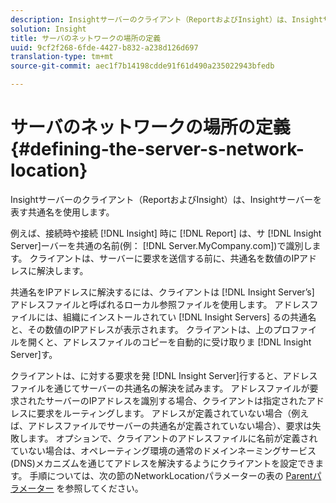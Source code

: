 ```yaml
---
description: Insightサーバーのクライアント（ReportおよびInsight）は、Insightサーバーを表す共通名を使用します。
solution: Insight
title: サーバのネットワークの場所の定義
uuid: 9cf2f268-6fde-4427-b832-a238d126d697
translation-type: tm+mt
source-git-commit: aec1f7b14198cdde91f61d490a235022943bfedb

---
```



# サーバのネットワークの場所の定義{#defining-the-server-s-network-location}

Insightサーバーのクライアント（ReportおよびInsight）は、Insightサーバーを表す共通名を使用します。

例えば、接続時や接続 [!DNL Insight] 時に [!DNL Report] は、サ [!DNL Insight Server]ーバーを共通の名前(例： [!DNL Server.MyCompany.com])で識別します。 クライアントは、サーバーに要求を送信する前に、共通名を数値のIPアドレスに解決します。

共通名をIPアドレスに解決するには、クライアントは [!DNL Insight Server’s] アドレスファイルと呼ばれるローカル参照ファイルを使用します。 アドレスファイルには、組織にインストールされてい [!DNL Insight Servers] るの共通名と、その数値のIPアドレスが表示されます。 クライアントは、上のプロファイルを開くと、アドレスファイルのコピーを自動的に受け取りま [!DNL Insight Server]す。

クライアントは、に対する要求を発 [!DNL Insight Server]行すると、アドレスファイルを通じてサーバーの共通名の解決を試みます。 アドレスファイルが要求されたサーバーのIPアドレスを識別する場合、クライアントは指定されたアドレスに要求をルーティングします。 アドレスが定義されていない場合（例えば、アドレスファイルでサーバーの共通名が定義されていない場合）、要求は失敗します。 オプションで、クライアントのアドレスファイルに名前が定義されていない場合は、オペレーティング環境の通常のドメインネーミングサービス(DNS)メカニズムを通じてアドレスを解決するようにクライアントを設定できます。 手順については、次の節のNetworkLocationパラメーターの表の [Parentパラメーター](../../../../../home/c-inst-svr/c-install-ins-svr/t-install-proc-inst-svr-dpu/c-svrs-ntwk-loc/c-ntwk-loc.md#concept-18587827cbd24805801caa86bc816e05) を参照してください。
